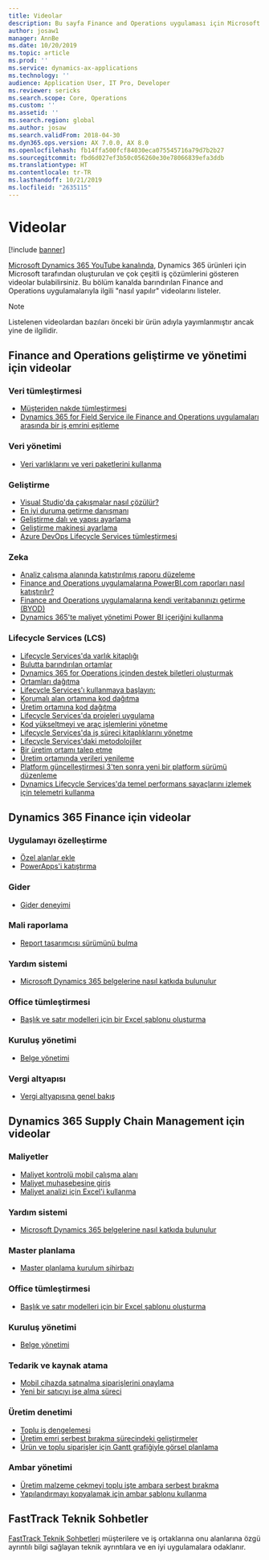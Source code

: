 ```yaml
---
title: Videolar
description: Bu sayfa Finance and Operations uygulaması için Microsoft tarafından oluşturulan ve YouTube ve diğer sitelerde yayınlanan "nasıl yapılır" ve Teknik konuşma videolarını listeler.
author: josaw1
manager: AnnBe
ms.date: 10/20/2019
ms.topic: article
ms.prod: ''
ms.service: dynamics-ax-applications
ms.technology: ''
audience: Application User, IT Pro, Developer
ms.reviewer: sericks
ms.search.scope: Core, Operations
ms.custom: ''
ms.assetid: ''
ms.search.region: global
ms.author: josaw
ms.search.validFrom: 2018-04-30
ms.dyn365.ops.version: AX 7.0.0, AX 8.0
ms.openlocfilehash: fb14ffa500fcf84030eca075545716a79d7b2b27
ms.sourcegitcommit: fbd6d027ef3b50c056260e30e78066839efa3ddb
ms.translationtype: HT
ms.contentlocale: tr-TR
ms.lasthandoff: 10/21/2019
ms.locfileid: "2635115"
---
```

# <a name="videos"></a>Videolar 

[!include [banner](../includes/banner.md)]

[Microsoft Dynamics 365 YouTube kanalında](https://www.youtube.com/channel/UCJGCg4rB3QSs8y_1FquelBQ), Dynamics 365 ürünleri için Microsoft tarafından oluşturulan ve çok çeşitli iş çözümlerini gösteren videolar bulabilirsiniz. Bu bölüm kanalda barındırılan Finance and Operations uygulamalarıyla ilgili "nasıl yapılır" videolarını listeler.

> [!Note]
> Listelenen videolardan bazıları önceki bir ürün adıyla yayımlanmıştır ancak yine de ilgilidir.

## <a name="videos-for-finance-and-operations-development-and-administration"></a>Finance and Operations geliştirme ve yönetimi için videolar

### <a name="data-integration"></a>Veri tümleştirmesi

- [Müşteriden nakde tümleştirmesi](https://youtu.be/AVV9x5x-XCg)
- [Dynamics 365 for Field Service ile Finance and Operations uygulamaları arasında bir iş emrini eşitleme](https://www.youtube.com/watch?v=46ylO7raZAo&feature=youtu.be)

### <a name="data-management"></a>Veri yönetimi

- [Veri varlıklarını ve veri paketlerini kullanma](https://www.youtube.com/watch?v=UCyzbA41j8g&feature=youtu.be)

### <a name="development"></a>Geliştirme

- [Visual Studio'da çakışmalar nasıl çözülür?](https://youtu.be/4rxO0zUN2zU)
- [En iyi duruma getirme danışmanı](https://www.youtube.com/watch?v=MRsAzgFCUSQ&t=4s)
- [Geliştirme dalı ve yapısı ayarlama](https://www.youtube.com/watch?v=qXLd-NMx9OY)
- [Geliştirme makinesi ayarlama](https://www.youtube.com/watch?v=cqp9MetfiyM)
- [Azure DevOps Lifecycle Services tümleştirmesi](https://www.youtube.com/watch?v=0QyyyUp1zHQ&t=1s)

### <a name="intelligence"></a>Zeka

- [Analiz çalışma alanında katıştırılmış raporu düzeleme](https://youtu.be/_8WlwmSggcQ)
- [Finance and Operations uygulamalarına PowerBI.com raporları nasıl katıştırılır?](https://youtu.be/gGWuNJDoi-M)
- [Finance and Operations uygulamalarına kendi veritabanınızı getirme (BYOD)](https://www.youtube.com/watch?v=-MaxtBJu2_o&feature=youtu.be)
- [Dynamics 365'te maliyet yönetimi Power BI içeriğini kullanma](https://www.youtube.com/watch?v=5jWHnM_C7WM&feature=youtu.be)

### <a name="lifecycle-services-lcs"></a>Lifecycle Services (LCS)

- [Lifecycle Services'da varlık kitaplığı](https://www.youtube.com/watch?v=z-2xMRa1nOs)
- [Bulutta barındırılan ortamlar](https://www.youtube.com/watch?v=igjVt1lbyLQ&t=17s)
- [Dynamics 365 for Operations içinden destek biletleri oluşturmak](https://www.youtube.com/watch?v=avENUYBTBlA&t=2s)
- [Ortamları dağıtma](https://www.youtube.com/watch?v=FUROjGuhQEA&t=68s)
- [Lifecycle Services'ı kullanmaya başlayın:](https://www.youtube.com/watch?v=qLBjKAPaqN4&t=24s)
- [Korumalı alan ortamına kod dağıtma](https://www.youtube.com/watch?v=5azLeOO078k)
- [Üretim ortamına kod dağıtma](https://www.youtube.com/watch?v=ogXo-saZkmE&t=2s)
- [Lifecycle Services'da projeleri uygulama](https://www.youtube.com/watch?v=V1vVOgcTuw4&t=18s)
- [Kod yükseltmeyi ve araç işlemlerini yönetme](https://www.youtube.com/watch?v=M-AtR6ocYM8&feature=youtu.be)
- [Lifecycle Services'da iş süreci kitaplıklarını yönetme](https://www.youtube.com/watch?v=S5msxj-2-x0)
- [Lifecycle Services'daki metodolojiler](https://www.youtube.com/watch?v=YRMJ15DvgZ8)
- [Bir üretim ortamı talep etme](https://www.youtube.com/watch?v=5j1GapLr3MY&feature=youtu.be)
- [Üretim ortamında verileri yenileme](https://www.youtube.com/watch?v=VCd5SgkYPTw)
- [Platform güncelleştirmesi 3'ten sonra yeni bir platform sürümü düzenleme](https://www.youtube.com/watch?v=nkiKP2Au6OQ&feature=youtu.be)
- [Dynamics Lifecycle Services'da temel performans sayaçlarını izlemek için telemetri kullanma](https://www.youtube.com/watch?v=18u6SC8GeFY&feature=youtu.be)


## <a name="videos-for-dynamics-365-finance"></a>Dynamics 365 Finance için videolar

### <a name="customize-the-app"></a>Uygulamayı özelleştirme
- [Özel alanlar ekle](https://www.youtube.com/watch?v=gWSGZI9Vtnc)
- [PowerApps'i katıştırma](https://www.youtube.com/watch?v=x3qyA1bH-NY)

### <a name="expenses"></a>Gider
- [Gider deneyimi](https://youtu.be/Ocy-MsTvEE0)

### <a name="financial-reporting"></a>Mali raporlama
- [Report tasarımcısı sürümünü bulma](https://www.youtube.com/embed/icfA5Q3kp4w)

### <a name="help-system"></a>Yardım sistemi

- [Microsoft Dynamics 365 belgelerine nasıl katkıda bulunulur](https://youtu.be/m5djioozRbg)

### <a name="office-integration"></a>Office tümleştirmesi

- [Başlık ve satır modelleri için bir Excel şablonu oluşturma](https://www.youtube.com/watch?v=RTicLb-6dbI&feature=youtu.be)

### <a name="organization-administration"></a>Kuruluş yönetimi

- [Belge yönetimi](https://www.youtube.com/watch?v=p4rl1CkiLN4&feature=youtu.be)

### <a name="tax-engine"></a>Vergi altyapısı

- [Vergi altyapısına genel bakış](https://www.youtube.com/watch?v=jAFpEBOtNWI&feature=youtu.be)


## <a name="videos-for-dynamics-365-supply-chain-management"></a>Dynamics 365 Supply Chain Management için videolar

### <a name="costs"></a>Maliyetler
- [Maliyet kontrolü mobil çalışma alanı](https://youtu.be/imsuTg8rUVk)
- [Maliyet muhasebesine giriş](https://youtu.be/1pUDtJQZ8FU)
- [Maliyet analizi için Excel'i kullanma](https://youtu.be/-HKHYdClvx8)

### <a name="help-system"></a>Yardım sistemi

- [Microsoft Dynamics 365 belgelerine nasıl katkıda bulunulur](https://youtu.be/m5djioozRbg)

### <a name="master-planning"></a>Master planlama
- [Master planlama kurulum sihirbazı](https://youtu.be/c-e6n-8rZb4)

### <a name="office-integration"></a>Office tümleştirmesi

- [Başlık ve satır modelleri için bir Excel şablonu oluşturma](https://www.youtube.com/watch?v=RTicLb-6dbI&feature=youtu.be)

### <a name="organization-administration"></a>Kuruluş yönetimi

- [Belge yönetimi](https://www.youtube.com/watch?v=p4rl1CkiLN4&feature=youtu.be)

### <a name="procurement-and-sourcing"></a>Tedarik ve kaynak atama

- [Mobil cihazda satınalma siparişlerini onaylama](https://youtu.be/gZ-gOlJe7H8)
- [Yeni bir satıcıyı işe alma süreci](https://www.youtube.com/watch?v=0KUc3AGaTKk&feature=youtu.be)

### <a name="production-control"></a>Üretim denetimi

- [Toplu iş dengelemesi](https://www.youtube.com/watch?v=4SNLWsU9KyI&feature=youtu.be)
- [Üretim emri serbest bırakma sürecindeki geliştirmeler](https://www.youtube.com/watch?v=Rm3ojAz6Zu0&feature=youtu.be)
- [Ürün ve toplu siparişler için Gantt grafiğiyle görsel planlama](https://youtu.be/BtbuShkGj4I)


### <a name="warehouse-management"></a>Ambar yönetimi

- [Üretim malzeme çekmeyi toplu işte ambara serbest bırakma](https://youtu.be/8urAJn50dQ8)
- [Yapılandırmayı kopyalamak için ambar şablonu kullanma](https://www.youtube.com/watch?v=K2WIfFlqJYs&feature=youtu.be)

## <a name="fasttrack-tech-talks"></a>FastTrack Teknik Sohbetler

[FastTrack Teknik Sohbetleri](https://community.dynamics.com/365/b/techtalks?c=Finance%20and%20Operations) müşterilere ve iş ortaklarına onu alanlarına özgü ayrıntılı bilgi sağlayan teknik ayrıntılara ve en iyi uygulamalara odaklanır.


